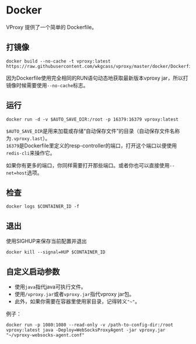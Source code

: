 # Docker

VProxy 提供了一个简单的 Dockerfile。

## 打镜像

```
docker build --no-cache -t vproxy:latest https://raw.githubusercontent.com/wkgcass/vproxy/master/docker/Dockerfile
```

因为Dockerfile使用完全相同的RUN语句动态地获取最新版本vproxy jar，所以打镜像时候需要使用`--no-cache`标志。

## 运行

```
docker run -d -v $AUTO_SAVE_DIR:/root -p 16379:16379 vproxy:latest
```

`$AUTO_SAVE_DIR`是用来加载或存储“自动保存文件”的目录（自动保存文件名称为`.vproxy.last`）。  
`16379`是Dockerfile里定义的resp-controller的端口，打开这个端口以便使用`redis-cli`来操作它。

如果你有更多的端口，你同样需要打开那些端口。或者你也可以直接使用`--net=host`选项。

## 检查

```
docker logs $CONTAINER_ID -f
```

## 退出

使用SIGHUP来保存当前配置并退出

```
docker kill --signal=HUP $CONTAINER_ID
```

## 自定义启动参数

* 使用`java`指代java可执行文件。
* 使用`/vproxy.jar`或者`vproxy.jar`指代vproxy jar包。
* 此外，如果你需要在容器里使用家目录，记得转义`"~"`。

例子：

```
docker run -p 1080:1080 --read-only -v /path-to-config-dir:/root vproxy:latest java -Deploy=WebSocksProxyAgent -jar vproxy.jar "~/vproxy-websocks-agent.conf"
```
